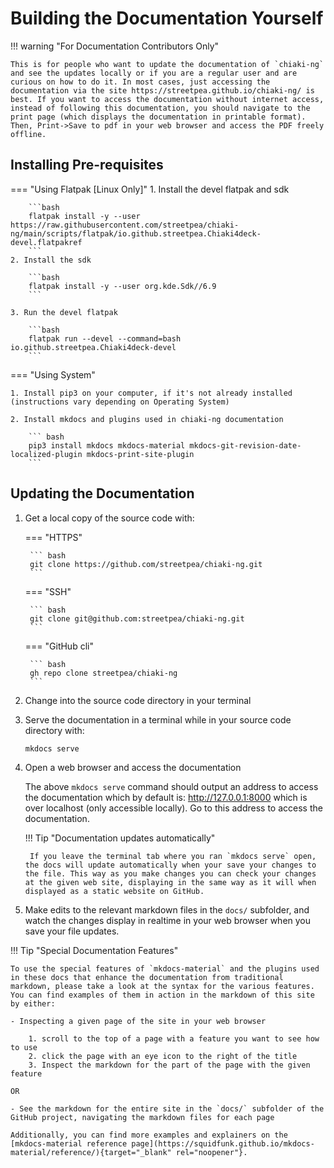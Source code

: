 # Building the Documentation Yourself

!!! warning "For Documentation Contributors Only"

    This is for people who want to update the documentation of `chiaki-ng` and see the updates locally or if you are a regular user and are curious on how to do it. In most cases, just accessing the documentation via the site https://streetpea.github.io/chiaki-ng/ is best. If you want to access the documentation without internet access, instead of following this documentation, you should navigate to the print page (which displays the documentation in printable format). Then, Print->Save to pdf in your web browser and access the PDF freely offline.

## Installing Pre-requisites

=== "Using Flatpak [Linux Only]"
    1. Install the devel flatpak and sdk

        ```bash
        flatpak install -y --user https://raw.githubusercontent.com/streetpea/chiaki-ng/main/scripts/flatpak/io.github.streetpea.Chiaki4deck-devel.flatpakref
        ```
    2. Install the sdk

        ```bash
        flatpak install -y --user org.kde.Sdk//6.9
        ```

    3. Run the devel flatpak

        ```bash
        flatpak run --devel --command=bash io.github.streetpea.Chiaki4deck-devel
        ```

=== "Using System"

    1. Install pip3 on your computer, if it's not already installed (instructions vary depending on Operating System)

    2. Install mkdocs and plugins used in chiaki-ng documentation

        ``` bash
        pip3 install mkdocs mkdocs-material mkdocs-git-revision-date-localized-plugin mkdocs-print-site-plugin
        ```

## Updating the Documentation

1. Get a local copy of the source code with:

    === "HTTPS"

        ``` bash
        git clone https://github.com/streetpea/chiaki-ng.git
        ```

    === "SSH"

        ``` bash
        git clone git@github.com:streetpea/chiaki-ng.git
        ```

    === "GitHub cli"

        ``` bash
        gh repo clone streetpea/chiaki-ng
        ```

2. Change into the source code directory in your terminal

3. Serve the documentation in a terminal while in your source code directory with:

    ``` bash
    mkdocs serve
    ``` 

4. Open a web browser and access the documentation

    The above `mkdocs serve` command should output an address to access the documentation which by default is: http://127.0.0.1:8000 which is over localhost (only accessible locally). Go to this address to access the documentation.

    !!! Tip "Documentation updates automatically"

        If you leave the terminal tab where you ran `mkdocs serve` open, the docs will update automatically when your save your changes to the file. This way as you make changes you can check your changes at the given web site, displaying in the same way as it will when displayed as a static website on GitHub.

5. Make edits to the relevant markdown files in the `docs/` subfolder, and watch the changes display in realtime in your web browser when you save your file updates.

!!! Tip "Special Documentation Features"

    To use the special features of `mkdocs-material` and the plugins used in these docs that enhance the documentation from traditional markdown, please take a look at the syntax for the various features. You can find examples of them in action in the markdown of this site by either:
    
    - Inspecting a given page of the site in your web browser

        1. scroll to the top of a page with a feature you want to see how to use
        2. click the page with an eye icon to the right of the title
        3. Inspect the markdown for the part of the page with the given feature

    OR

    - See the markdown for the entire site in the `docs/` subfolder of the GitHub project, navigating the markdown files for each page
        
    Additionally, you can find more examples and explainers on the [mkdocs-material reference page](https://squidfunk.github.io/mkdocs-material/reference/){target="_blank" rel="noopener"}.


